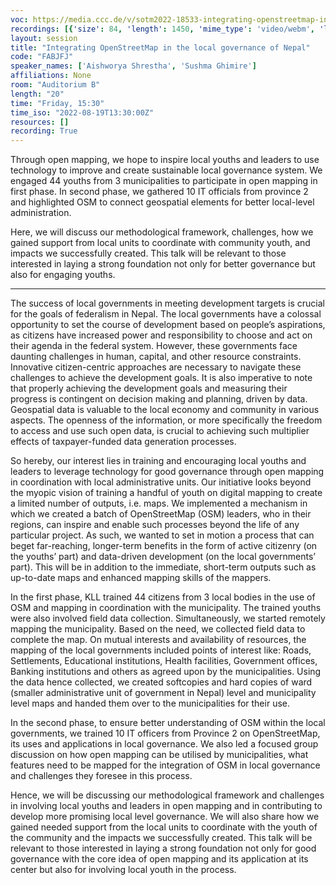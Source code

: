 ```yaml
---
voc: https://media.ccc.de/v/sotm2022-18533-integrating-openstreetmap-in-the-local-governance-of-nepal
recordings: [{'size': 84, 'length': 1450, 'mime_type': 'video/webm', 'language': 'eng', 'filename': 'sotm2022-18533-eng-Integrating_OpenStreetMap_in_the_local_governance_of_Nepal_webm-hd.webm', 'state': 'new', 'folder': 'webm-hd', 'high_quality': True, 'width': 1920, 'height': 1080, 'updated_at': '2022-09-24T18:59:52.559+02:00', 'recording_url': 'https://cdn.media.ccc.de/events/sotm/2022/webm-hd/sotm2022-18533-eng-Integrating_OpenStreetMap_in_the_local_governance_of_Nepal_webm-hd.webm', 'url': 'https://api.media.ccc.de/public/recordings/61981', 'event_url': 'https://api.media.ccc.de/public/events/a75fcaac-17fd-5015-b19f-bde6fe3e5d5c', 'conference_url': 'https://api.media.ccc.de/public/conferences/sotm2022'}, {'size': 43, 'length': 1450, 'mime_type': 'video/webm', 'language': 'eng', 'filename': 'sotm2022-18533-eng-Integrating_OpenStreetMap_in_the_local_governance_of_Nepal_webm-sd.webm', 'state': 'new', 'folder': 'webm-sd', 'high_quality': False, 'width': 720, 'height': 576, 'updated_at': '2022-09-24T18:52:04.870+02:00', 'recording_url': 'https://cdn.media.ccc.de/events/sotm/2022/webm-sd/sotm2022-18533-eng-Integrating_OpenStreetMap_in_the_local_governance_of_Nepal_webm-sd.webm', 'url': 'https://api.media.ccc.de/public/recordings/61978', 'event_url': 'https://api.media.ccc.de/public/events/a75fcaac-17fd-5015-b19f-bde6fe3e5d5c', 'conference_url': 'https://api.media.ccc.de/public/conferences/sotm2022'}, {'size': 21, 'length': 1427, 'mime_type': 'audio/mpeg', 'language': 'eng', 'filename': 'sotm2022-18533-eng-Integrating_OpenStreetMap_in_the_local_governance_of_Nepal_mp3.mp3', 'state': 'new', 'folder': 'mp3', 'high_quality': False, 'width': 0, 'height': 0, 'updated_at': '2022-09-24T18:40:03.455+02:00', 'recording_url': 'https://cdn.media.ccc.de/events/sotm/2022/mp3/sotm2022-18533-eng-Integrating_OpenStreetMap_in_the_local_governance_of_Nepal_mp3.mp3', 'url': 'https://api.media.ccc.de/public/recordings/61973', 'event_url': 'https://api.media.ccc.de/public/events/a75fcaac-17fd-5015-b19f-bde6fe3e5d5c', 'conference_url': 'https://api.media.ccc.de/public/conferences/sotm2022'}, {'size': 30, 'length': 1450, 'mime_type': 'video/mp4', 'language': 'eng', 'filename': 'sotm2022-18533-eng-Integrating_OpenStreetMap_in_the_local_governance_of_Nepal_sd.mp4', 'state': 'new', 'folder': 'h264-sd', 'high_quality': False, 'width': 720, 'height': 576, 'updated_at': '2022-09-24T18:36:16.036+02:00', 'recording_url': 'https://cdn.media.ccc.de/events/sotm/2022/h264-sd/sotm2022-18533-eng-Integrating_OpenStreetMap_in_the_local_governance_of_Nepal_sd.mp4', 'url': 'https://api.media.ccc.de/public/recordings/61971', 'event_url': 'https://api.media.ccc.de/public/events/a75fcaac-17fd-5015-b19f-bde6fe3e5d5c', 'conference_url': 'https://api.media.ccc.de/public/conferences/sotm2022'}, {'size': 52, 'length': 1450, 'mime_type': 'video/mp4', 'language': 'eng', 'filename': 'sotm2022-18533-eng-Integrating_OpenStreetMap_in_the_local_governance_of_Nepal_hd.mp4', 'state': 'new', 'folder': 'h264-hd', 'high_quality': True, 'width': 1920, 'height': 1080, 'updated_at': '2022-09-24T18:28:42.333+02:00', 'recording_url': 'https://cdn.media.ccc.de/events/sotm/2022/h264-hd/sotm2022-18533-eng-Integrating_OpenStreetMap_in_the_local_governance_of_Nepal_hd.mp4', 'url': 'https://api.media.ccc.de/public/recordings/61965', 'event_url': 'https://api.media.ccc.de/public/events/a75fcaac-17fd-5015-b19f-bde6fe3e5d5c', 'conference_url': 'https://api.media.ccc.de/public/conferences/sotm2022'}]
layout: session
title: "Integrating OpenStreetMap in the local governance of Nepal"
code: "FABJFJ"
speaker_names: ['Aishworya Shrestha', 'Sushma Ghimire']
affiliations: None
room: "Auditorium B"
length: "20"
time: "Friday, 15:30"
time_iso: "2022-08-19T13:30:00Z"
resources: []
recording: True
---
```


Through open mapping, we hope to inspire local youths and leaders to use technology to improve and create sustainable local governance system. We engaged 44 youths from 3 municipalities to participate in open mapping in first phase. In second phase, we gathered 10 IT officials from province 2 and highlighted OSM to connect geospatial elements for better local-level administration. 

Here, we will discuss our methodological framework, challenges, how we gained support from local units to coordinate with community youth, and impacts we successfully created. This talk will be relevant to those interested in laying a strong foundation not only for better governance but also for engaging youths.

<hr>

The success of local governments in meeting development targets is crucial for the goals of federalism in Nepal. The local governments have a colossal opportunity to set the course of development based on people’s aspirations, as citizens have increased power and responsibility to choose and act on their agenda in the federal system. However, these governments face daunting challenges in human, capital, and other resource constraints. Innovative citizen-centric approaches are necessary to navigate these challenges to achieve the development goals. It is also imperative to note that properly achieving the development goals and measuring their progress is contingent on decision making and planning, driven by data. Geospatial data is valuable to the local economy and community in various aspects. The openness of the information, or more specifically the freedom to access and use such open data, is crucial to achieving such multiplier effects of taxpayer-funded data generation processes.

So hereby, our interest lies in training and encouraging local youths and leaders to leverage technology for good governance through open mapping in coordination with local administrative units. Our initiative looks beyond the myopic vision of training a handful of youth on digital mapping to create a limited number of outputs, i.e. maps. We implemented a mechanism in which we created a batch of OpenStreetMap (OSM) leaders, who in their regions, can inspire and enable such processes beyond the life of any particular project. As such, we wanted to set in motion a process that can beget far-reaching, longer-term benefits in the form of active citizenry (on the youths’ part) and data-driven development (on the local governments’ part). This will be in addition to the immediate, short-term outputs such as up-to-date maps and enhanced mapping skills of the mappers.

In the first phase, KLL trained 44 citizens from 3 local bodies in the use of OSM and mapping in coordination with the municipality. The trained youths were also involved field data collection. Simultaneously, we started remotely mapping the municipality. Based on the need, we collected field data to complete the map. On mutual interests and availability of resources, the mapping of the local governments included points of interest like: Roads, Settlements, Educational institutions, Health facilities, Government offices, Banking institutions and others as agreed upon by the municipalities. Using the data hence collected, we created softcopies and hard copies of ward (smaller administrative unit of government in Nepal) level and municipality level maps and handed them over to the municipalities for their use.

In the second phase, to ensure better understanding of OSM within the local governments, we trained 10 IT officers from Province 2 on OpenStreetMap, its uses and applications in local governance. We also led a focused group discussion on how open mapping can be utilised by municipalities, what features need to be mapped for the integration of OSM in local governance and challenges they foresee in this process.

Hence, we will be discussing our methodological framework and challenges in involving local youths and leaders in open mapping and in contributing to develop more promising local level governance. We will also share how we gained needed support from the local units to coordinate with the youth of the community and the impacts we successfully created. This talk will be relevant to those interested in laying a strong foundation not only for good governance with the core idea of open mapping and its application at its center but also for involving local youth in the process.

